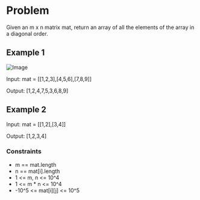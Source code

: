 # Problem

Given an m x n matrix mat, return an array of all the elements of the array in a diagonal order.

## Example 1

![Image](https://assets.leetcode.com/uploads/2021/04/10/diag1-grid.jpg)

Input: mat = [[1,2,3],[4,5,6],[7,8,9]]

Output: [1,2,4,7,5,3,6,8,9]

## Example 2

Input: mat = [[1,2],[3,4]]

Output: [1,2,3,4]
 
### Constraints

- m == mat.length
-  n == mat[i].length
- 1 <= m, n <= 10^4
- 1 <= m * n <= 10^4
- -10^5 <= mat[i][j] <= 10^5

